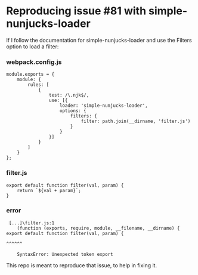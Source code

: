 # Reproducing issue #81 with simple-nunjucks-loader

If I follow the documentation for simple-nunjucks-loader and use the Filters option to load a filter:

### webpack.config.js

```
module.exports = {
    module: {
        rules: [
            {
                test: /\.njk$/,
                use: [{
                    loader: 'simple-nunjucks-loader',
                    options: {
                        filters: {
                            filter: path.join(__dirname, 'filter.js')
                        }
                    }
                }]
            }
        ]
    }
};
```

### filter.js

```
export default function filter(val, param) {
    return `${val + param}`;
}
```

### error

```
 [...]\filter.js:1
    (function (exports, require, module, __filename, __dirname) { export default function filter(val, param) {
                                                                  ^^^^^^

    SyntaxError: Unexpected token export
```

This repo is meant to reproduce that issue, to help in fixing it.

